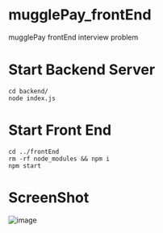 # mugglePay_frontEnd
mugglePay frontEnd interview problem
# Start Backend Server
```
cd backend/
node index.js
```

# Start Front End
```
cd ../frontEnd
rm -rf node_modules && npm i
npm start
```

# ScreenShot

![image](https://user-images.githubusercontent.com/4654340/111901443-3e897500-8a73-11eb-85f6-cd2030705fd5.png)

